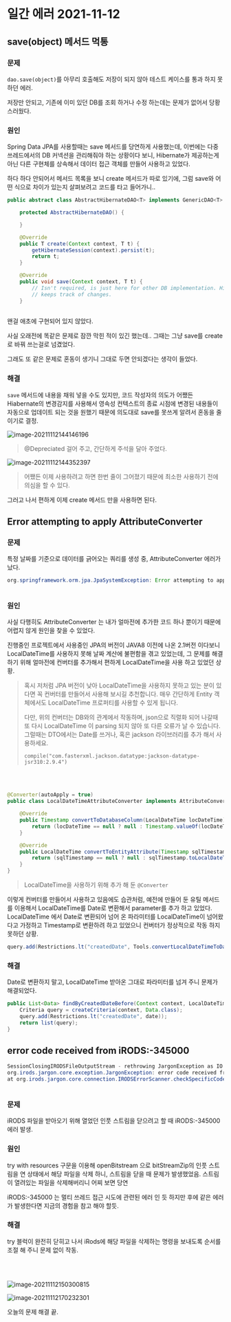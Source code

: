 # 일간 에러 2021-11-12



## save(object) 메서드 먹통

### 문제

`dao.save(object)`를 아무리 호출해도 저장이 되지 않아 테스트 케이스를 통과 하지 못하던 에러.

저장만 안되고, 기존에 이미 있던 DB를 조회 하거나 수정 하는데는 문제가 없어서 당황스러웠다.

### 원인

Spring Data JPA를 사용할때는 save 메서드를 당연하게 사용했는데, 이번에는 다중 쓰레드에서의 DB 커넥션을 관리해줘야 하는 상황이다 보니, Hibernate가 제공하는게 아닌 다른 구현체를 상속해서 데이터 접근 객체를 만들어 사용하고 있었다.

하다 하다 안되어서 메서드 목록을 보니 create 메서드가 따로 있기에, 그럼 save와 어떤 식으로 차이가 있는지 살펴보려고 코드를 타고 들어가니.. 

```java
public abstract class AbstractHibernateDAO<T> implements GenericDAO<T> {

	protected AbstractHibernateDAO() {

	}

	@Override
	public T create(Context context, T t) {
		getHibernateSession(context).persist(t);
		return t;
	}

	@Override
	public void save(Context context, T t) {
		// Isn't required, is just here for other DB implementation. Hibernate auto
		// keeps track of changes.
	}
    
```

왠걸 애초에 구현되어 있지 않았다. 

사실 오래전에 똑같은 문제로 잠깐 막힌 적이 있긴 했는데.. 그때는 그냥 save를 create로 바꿔 쓰는걸로 넘겼었다.

그래도 또 같은 문제로 혼동이 생기니 그대로 두면 안되겠다는 생각이 들었다.

### 해결

`save` 메서드에 내용을 채워 넣을 수도 있지만, 코드 작성자의 의도가 어쨌든 Hiabernate의 변경감지를 사용해서 영속성 컨텍스트의 종료 시점에 변경된 내용들이 자동으로 업데이트 되는 것을 원했기 때문에 의도대로 save를 못쓰게 알려서 혼동을 줄이기로 결정.

![image-20211112144146196](https://raw.githubusercontent.com/Shane-Park/mdblog/main/devlife/todayError/20211112.assets/image-20211112144146196.webp)

> @Depreciated 걸어 주고, 간단하게 주석을 달아 주었다.

![image-20211112144352397](https://raw.githubusercontent.com/Shane-Park/mdblog/main/devlife/todayError/20211112.assets/image-20211112144352397.webp)

> 어쨌든 이제 사용하려고 하면 한번 줄이 그어졌기 때문에 최소한 사용하기 전에 의심을 할 수 있다.

그러고 나서 편하게 이제 create 메서드 만을 사용하면 된다.



## Error attempting to apply AttributeConverter

### 문제

특정 날짜를 기준으로 데이터를 긁어오는 쿼리를 생성 중, AttributeConverter 에러가 났다.

```java
org.springframework.orm.jpa.JpaSystemException: Error attempting to apply AttributeConverter; nested exception is javax.persistence.PersistenceException: Error attempting to apply AttributeConverter at org.springframework.orm.jpa.EntityManagerFactoryUtils.convertJpaAccessExceptionIfPossible(EntityManagerFactoryUtils.java:418)
    
```

### 원인

사실 다행히도 AttributeConverter 는 내가 얼마전에 추가한 코드 하나 뿐이기 때문에 어렵지 않게 원인을 찾을 수 있었다.

진행중인 프로젝트에서 사용중인 JPA의 버전이 JAVA8 이전에 나온 2.1버전 이다보니 LocalDateTime를 사용하지 못해 날짜 계산에 불편함을 겪고 있었는데, 그 문제를 해결하기 위해 얼마전에 컨버터를 추가해서 편하게 LocalDateTime을 사용 하고 있었던 상황.

> 혹시 저처럼 JPA 버전이 낮아 LocalDateTime을 사용하지 못하고 있는 분이 있다면 꼭 컨버터를 만들어서 사용해 보시길 추천합니다. 매우 간단하게 Entity 객체에서도 LocalDateTime 프로퍼티를 사용할 수 있게 됩니다.
>
> 다만, 위의 컨버터는 DB와의 관계에서 작동하며, json으로 직렬화 되어 나갈때 또 다시 LocalDateTime 이 parsing 되지 않아 또 다른 오류가 날 수 있습니다. 그럴때는 DTO에서는 Date를 쓰거나, 혹은 jackson 라이브러리를 추가 해서 사용하세요.
>
> `compile("com.fasterxml.jackson.datatype:jackson-datatype-jsr310:2.9.4")`

<br><br>

```java
@Converter(autoApply = true)
public class LocalDateTimeAttributeConverter implements AttributeConverter<LocalDateTime, Timestamp> {

	@Override
	public Timestamp convertToDatabaseColumn(LocalDateTime locDateTime) {
		return (locDateTime == null ? null : Timestamp.valueOf(locDateTime));
	}

	@Override
	public LocalDateTime convertToEntityAttribute(Timestamp sqlTimestamp) {
		return (sqlTimestamp == null ? null : sqlTimestamp.toLocalDateTime());
	}
}

```

> LocalDateTime을 사용하기 위해 추가 해 둔 `@Converter`

이렇게 컨버터를 만들어서 사용하고 있음에도 습관처럼, 예전에 만들어 둔 유틸 메서드를 이용해서 LocalDateTime를 Date로  변환해서 parameter를 추가 하고 있었다. LocalDateTime 에서 Date로 변환되어 넘어 온 파라미터를 LocalDateTime이 넘어왔다고 가정하고 Timestamp로 변환하려 하고 있었으니 컨버터가 정상적으로 작동 하지 못하던 상황.

```java
query.add(Restrictions.lt("createdDate", Tools.convertLocalDateTimeToDate(date)));
```

### 해결

Date로 변환하지 말고, LocalDateTime 받아온 그대로 파라미터를 넘겨 주니 문제가 해결되었다.

```java
public List<Data> findByCreatedDateBefore(Context context, LocalDateTime date) {
    Criteria query = createCriteria(context, Data.class);
    query.add(Restrictions.lt("createdDate", date));
    return list(query);
}

```



## error code received from iRODS:-345000

```java
SessionClosingIRODSFileOutputStream - rethrowing JargonException as IO exception for write operation
org.irods.jargon.core.exception.JargonException: error code received from iRODS:-345000
at org.irods.jargon.core.connection.IRODSErrorScanner.checkSpecificCodesAndThrowIfExceptionLocated(IRODSErrorScanner.java:325)
    
```

### 문제

iRODS 파일을 받아오기 위해 열었던 인풋 스트림을 닫으려고 할 때 iRODS:-345000 에러 발생.

### 원인

try with resources 구문을 이용해 openBitstream 으로 bitStreamZip의 인풋 스트림을 연 상태에서 해당 파일을 삭제 하니, 스트림을 닫을 때 문제가 발생했었음. 스트림이 열려있는 파일을 삭제해버리니 어찌 보면 당연

iRODS:-345000 는 멀티 쓰레드 접근 시도에 관련된 에러 인 듯 하지만 후에 같은 에러가 발생한다면 지금의 경험을 참고 해야 할듯.

### 해결

try 블럭이 완전히 닫히고 나서 iRods에 해당 파일을 삭제하는 명령을 보내도록 순서를 조절 해 주니 문제 없이 작동.

<br><br>

![image-20211112150300815](https://raw.githubusercontent.com/Shane-Park/mdblog/main/devlife/todayError/20211112.assets/image-20211112150300815.webp)

![image-20211112170232301](https://raw.githubusercontent.com/Shane-Park/mdblog/main/devlife/todayError/20211112.assets/image-20211112170232301.webp)

오늘의 문제 해결 끝.

  